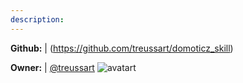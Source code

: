 ```yaml
---
description: 
---
```



**Github:** | (https://github.com/treussart/domoticz_skill)

**Owner:** | [@treussart](https://github.com/treussart) ![avatart](https://avatars0.githubusercontent.com/u/20381672?v=4)

